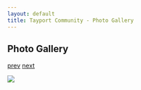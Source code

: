 ```yaml
---
layout: default
title: Tayport Community - Photo Gallery
---
```

## Photo Gallery

[prev](http://tayport.org.uk/photo/356) [next](http://tayport.org.uk/photo/358)

![ ](http://tayport.org.uk/media/357.jpg " ")

